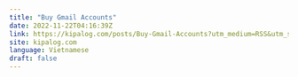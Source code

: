 ```yaml
---
title: "Buy Gmail Accounts"
date: 2022-11-22T04:16:39Z
link: https://kipalog.com/posts/Buy-Gmail-Accounts?utm_medium=RSS&utm_source=news.12bit.vn
site: kipalog.com
language: Vietnamese
draft: false
---
```

